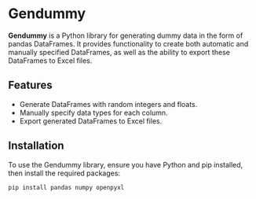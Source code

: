 # Gendummy

**Gendummy** is a Python library for generating dummy data in the form of pandas DataFrames. It provides functionality to create both automatic and manually specified DataFrames, as well as the ability to export these DataFrames to Excel files.

## Features

- Generate DataFrames with random integers and floats.
- Manually specify data types for each column.
- Export generated DataFrames to Excel files.

## Installation

To use the Gendummy library, ensure you have Python and pip installed, then install the required packages:

```bash
pip install pandas numpy openpyxl